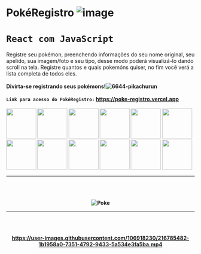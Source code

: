 # PokéRegistro ![image](https://user-images.githubusercontent.com/106918230/216780753-454da1a6-d634-40bd-b15e-409f7f7bd65a.png)

# `React com JavaScript`
Registre seu pokémon, preenchendo informações do seu nome original, seu apelido, sua imagem/foto e seu tipo, desse modo poderá visualizá-lo dando scroll na tela. Registre quantos e quais pokemóns quiser, no fim você verá a lista completa de todos eles.
<br>
<br>
<strong>Divirta-se registrando seus pokémons!![6644-pikachurun](https://user-images.githubusercontent.com/106918230/216781656-9762c284-68f7-4cab-a13c-4bc40fc6b8a0.gif)
<strong/>
<br>
<br>
`Link para acesso do PokéRegistro:` https://poke-registro.vercel.app
<br>
<br>
<img src="https://assets.pokemon.com/assets/cms2/img/pokedex/full/025.png" width=80 height=80> 
<img src="https://assets.pokemon.com/assets/cms2/img/pokedex/site_search/252.png" width=80 height=80> 
<img src="https://assets.pokemon.com/assets/cms2/img/pokedex/detail/390.png" width=80 height=80> 
<img src="https://assets.pokemon.com/assets/cms2/img/pokedex/detail/728.png" width=80 height=80> 
<img src="https://assets.pokemon.com/assets/cms2/img/pokedex/site_search/125.png" width=80 height=80> 
<img src="https://assets.pokemon.com/assets/cms2/img/pokedex/site_search/350.png" width=80 height=80> 
<img src="https://assets.pokemon.com/assets/cms2/img/pokedex/site_search/155.png" width=80 height=80> 
<img src="https://assets.pokemon.com/assets/cms2/img/pokedex/site_search/501.png" width=80 height=80> 
<img src="https://assets.pokemon.com/assets/cms2/img/pokedex/site_search/151.png" width=80 height=80> 
<img src="https://assets.pokemon.com/assets/cms2/img/pokedex/site_search/077.png" width=80 height=80> 
<img src="https://assets.pokemon.com/assets/cms2/img/pokedex/site_search/650.png" width=80 height=80> 
<img src="https://assets.pokemon.com/assets/cms2/img/pokedex/site_search/447.png" width=80 height=80> 
<hr>
<br>
<br>

<div align="center">

![Poke](https://user-images.githubusercontent.com/106918230/216784955-b8014a16-8eff-4202-afbd-3f3aaae1be3b.png)
<div/>

<hr>
<br>
<br>













https://user-images.githubusercontent.com/106918230/216785482-1b1958a0-7351-4792-9433-5a534e3fa5ba.mp4







